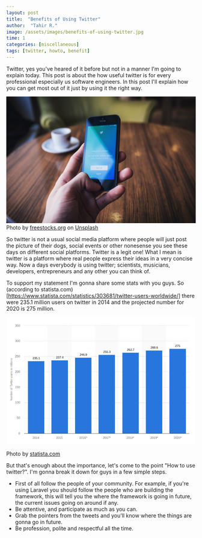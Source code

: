 ```yaml
---
layout: post
title:  "Benefits of Using Twitter"
author:  "Tahir R."
image: /assets/images/benefits-of-using-twitter.jpg
time: 1
categories: [miscellaneous]
tags: [twitter, howto, benefit]
---
```


Twitter, yes you've heared of it before but not in a manner I'm going to explain today. This post is about the how useful twitter is for every professional especially us software engineers. In this post I'll explain how you can get most out of it just by using it the right way.

![benefits-of-using-twitter](/assets/images/benefits-of-using-twitter.jpg)
Photo by [freestocks.org](https://unsplash.com/@freestocks?utm_source=unsplash&utm_medium=referral&utm_content=creditCopyText) on [Unsplash](https://unsplash.com/search/photos/twitter?utm_source=unsplash&utm_medium=referral&utm_content=creditCopyText)

So twitter is not a usual social media platform where people will just post the picture of their dogs, social events or other nonesense you see these days on different social platforms. Twitter is a legit one! What I mean is twitter is a platform where real people express their ideas in a very concise way. Now a days everybody is using twitter; scientists, musicians, developers, entrepreneurs and any other you can think of.

To support my statement I'm gonna share some stats with you guys. So (according to statista.com)[https://www.statista.com/statistics/303681/twitter-users-worldwide/] there were 235.1 million users on twitter in 2014 and the projected number for 2020 is 275 million.

![twitter-stats](/assets/images/twitter-stats.png)

Photo by [statista.com](https://www.statista.com/)

But that's enough about the importance, let's come to the point "How to use twitter?". I'm gonna break it down for guys in a few simple steps.
- First of all follow the people of your community. For example, if you're using Laravel you should follow the people who are building the framework, this will tell you the where the framework is going in future, the current issues going on around if any.
- Be attentive, and participate as much as you can.
- Grab the pointers from the tweets and you'll know where the things are gonna go in future.
- Be profession, polite and respectful all the time.